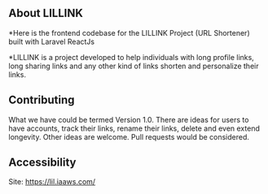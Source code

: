 ## About LILLINK

*Here is the frontend codebase for the LILLINK Project (URL Shortener) built with Laravel ReactJs

*LILLINK is a project developed to help individuals with long profile links, long sharing links and any other kind of links shorten and personalize their links.

## Contributing

What we have could be termed Version 1.0. There are ideas for users to have accounts, track their links, rename their links, delete and even extend longevity. Other ideas are welcome.
Pull requests would be considered.

## Accessibility
Site: https://lil.iaaws.com/